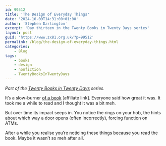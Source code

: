 ```yaml
---
id: 99512
title: 'The Design of Everyday Things'
date: '2024-10-09T14:31:00+01:00'
author: 'Stephen Darlington'
excerpt: 'Day thirteen in the Twenty Books in Twenty Days series'
layout: post
guid: 'https://www.zx81.org.uk/?p=99512'
permalink: /blog/the-design-of-everyday-things.html
categories:
    - Blog
tags:
    - books
    - design
    - nonfiction
    - TwentyBooksInTwentyDays
---
```


*Part of the [Twenty Books in Twenty Days](https://www.zx81.org.uk/blog/twenty-books.html) series.*

It’s a slow-burner [of a book](https://amzn.to/3XN46ys) \[affiliate link\]. Everyone said how great it was. It took me a while to read and I thought it was a bit meh.

But over time its impact seeps in. You notice the rings on your hob, the hints about which way a door opens (often incorrectly), forcing function on ATMs.

After a while you realise you’re noticing these things because you read the book. Maybe it wasn’t so meh after all.